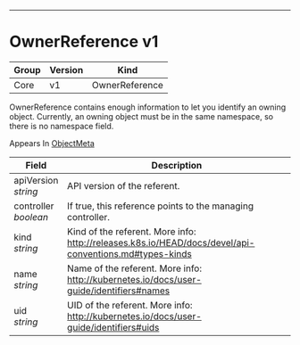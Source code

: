 

-----------
# OwnerReference v1



Group        | Version     | Kind
------------ | ---------- | -----------
Core | v1 | OwnerReference







OwnerReference contains enough information to let you identify an owning object. Currently, an owning object must be in the same namespace, so there is no namespace field.

<aside class="notice">
Appears In <a href="#objectmeta-v1">ObjectMeta</a> </aside>

Field        | Description
------------ | -----------
apiVersion <br /> *string*  | API version of the referent.
controller <br /> *boolean*  | If true, this reference points to the managing controller.
kind <br /> *string*  | Kind of the referent. More info: http://releases.k8s.io/HEAD/docs/devel/api-conventions.md#types-kinds
name <br /> *string*  | Name of the referent. More info: http://kubernetes.io/docs/user-guide/identifiers#names
uid <br /> *string*  | UID of the referent. More info: http://kubernetes.io/docs/user-guide/identifiers#uids






